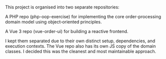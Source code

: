 This project is organised into two separate repositories:

A PHP repo (php-oop-exercise) for implementing the core order-processing domain model using object‑oriented principles.

A Vue 3 repo (vue-order-ui) for building a reactive frontend.

I kept them separated due to their own distinct setup, dependencies, and execution contexts. The Vue repo also has its own JS copy of the domain classes. I decided this was the cleanest and most maintainable approach.